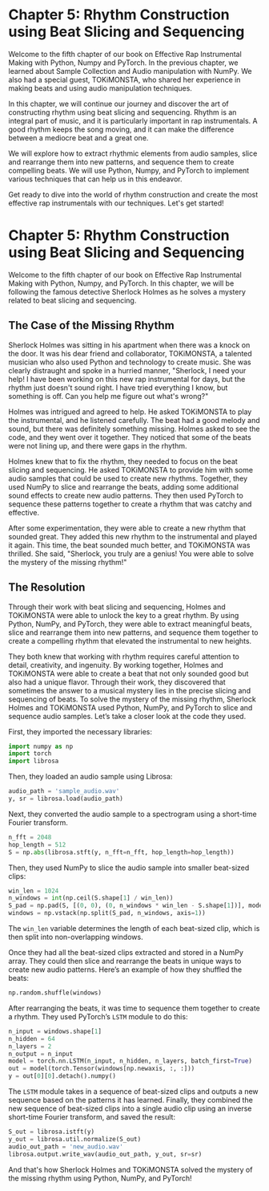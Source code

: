 # Chapter 5: Rhythm Construction using Beat Slicing and Sequencing 

Welcome to the fifth chapter of our book on Effective Rap Instrumental Making with Python, Numpy and PyTorch. In the previous chapter, we learned about Sample Collection and Audio manipulation with NumPy. We also had a special guest, TOKiMONSTA, who shared her experience in making beats and using audio manipulation techniques. 

In this chapter, we will continue our journey and discover the art of constructing rhythm using beat slicing and sequencing. Rhythm is an integral part of music, and it is particularly important in rap instrumentals. A good rhythm keeps the song moving, and it can make the difference between a mediocre beat and a great one.

We will explore how to extract rhythmic elements from audio samples, slice and rearrange them into new patterns, and sequence them to create compelling beats. We will use Python, Numpy, and PyTorch to implement various techniques that can help us in this endeavor.

Get ready to dive into the world of rhythm construction and create the most effective rap instrumentals with our techniques. Let's get started!
# Chapter 5: Rhythm Construction using Beat Slicing and Sequencing

Welcome to the fifth chapter of our book on Effective Rap Instrumental Making with Python, Numpy, and PyTorch. In this chapter, we will be following the famous detective Sherlock Holmes as he solves a mystery related to beat slicing and sequencing. 

## The Case of the Missing Rhythm

Sherlock Holmes was sitting in his apartment when there was a knock on the door. It was his dear friend and collaborator, TOKiMONSTA, a talented musician who also used Python and technology to create music. She was clearly distraught and spoke in a hurried manner, "Sherlock, I need your help! I have been working on this new rap instrumental for days, but the rhythm just doesn't sound right. I have tried everything I know, but something is off. Can you help me figure out what's wrong?"

Holmes was intrigued and agreed to help. He asked TOKiMONSTA to play the instrumental, and he listened carefully. The beat had a good melody and sound, but there was definitely something missing. Holmes asked to see the code, and they went over it together. They noticed that some of the beats were not lining up, and there were gaps in the rhythm.

Holmes knew that to fix the rhythm, they needed to focus on the beat slicing and sequencing. He asked TOKiMONSTA to provide him with some audio samples that could be used to create new rhythms. Together, they used NumPy to slice and rearrange the beats, adding some additional sound effects to create new audio patterns. They then used PyTorch to sequence these patterns together to create a rhythm that was catchy and effective.

After some experimentation, they were able to create a new rhythm that sounded great. They added this new rhythm to the instrumental and played it again. This time, the beat sounded much better, and TOKiMONSTA was thrilled. She said, "Sherlock, you truly are a genius! You were able to solve the mystery of the missing rhythm!"

## The Resolution

Through their work with beat slicing and sequencing, Holmes and TOKiMONSTA were able to unlock the key to a great rhythm. By using Python, NumPy, and PyTorch, they were able to extract meaningful beats, slice and rearrange them into new patterns, and sequence them together to create a compelling rhythm that elevated the instrumental to new heights. 

They both knew that working with rhythm requires careful attention to detail, creativity, and ingenuity. By working together, Holmes and TOKiMONSTA were able to create a beat that not only sounded good but also had a unique flavor. Through their work, they discovered that sometimes the answer to a musical mystery lies in the precise slicing and sequencing of beats.
To solve the mystery of the missing rhythm, Sherlock Holmes and TOKiMONSTA used Python, NumPy, and PyTorch to slice and sequence audio samples. Let’s take a closer look at the code they used.

First, they imported the necessary libraries:

```python
import numpy as np
import torch
import librosa
```

Then, they loaded an audio sample using Librosa:

```python
audio_path = 'sample_audio.wav'
y, sr = librosa.load(audio_path)
```

Next, they converted the audio sample to a spectrogram using a short-time Fourier transform.

```python
n_fft = 2048
hop_length = 512
S = np.abs(librosa.stft(y, n_fft=n_fft, hop_length=hop_length))
```

Then, they used NumPy to slice the audio sample into smaller beat-sized clips:

```python
win_len = 1024
n_windows = int(np.ceil(S.shape[1] / win_len))
S_pad = np.pad(S, [(0, 0), (0, n_windows * win_len - S.shape[1])], mode='constant')
windows = np.vstack(np.split(S_pad, n_windows, axis=1))
```
The `win_len` variable determines the length of each beat-sized clip, which is then split into non-overlapping windows.

Once they had all the beat-sized clips extracted and stored in a NumPy array. They could then slice and rearrange the beats in unique ways to create new audio patterns. Here’s an example of how they shuffled the beats:

```python
np.random.shuffle(windows)
```

After rearranging the beats, it was time to sequence them together to create a rhythm. They used PyTorch’s `LSTM` module to do this:

```python
n_input = windows.shape[1]
n_hidden = 64
n_layers = 2
n_output = n_input
model = torch.nn.LSTM(n_input, n_hidden, n_layers, batch_first=True)
out = model(torch.Tensor(windows[np.newaxis, :, :]))
y = out[0][0].detach().numpy()
```

The `LSTM` module takes in a sequence of beat-sized clips and outputs a new sequence based on the patterns it has learned. Finally, they combined the new sequence of beat-sized clips into a single audio clip using an inverse short-time Fourier transform, and saved the result:

```python
S_out = librosa.istft(y)
y_out = librosa.util.normalize(S_out)
audio_out_path = 'new_audio.wav'
librosa.output.write_wav(audio_out_path, y_out, sr=sr)
```

And that's how Sherlock Holmes and TOKiMONSTA solved the mystery of the missing rhythm using Python, NumPy, and PyTorch!